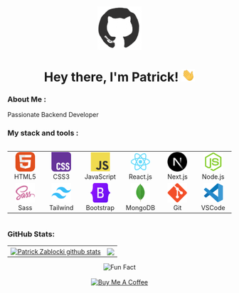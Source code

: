 <div id="header" align="center">

<img src="./Assets/github.gif" width="100"/>

<h1>
Hey there, I'm Patrick!
<img src="./Assets/giphy.gif" width="30px" alt="GIF">
</h1>
</div>

### About Me :

Passionate Backend Developer

### My stack and tools :

<div style="display: flex; align-items: flex-start; align: center">
<table align="center">
  <tr>
     <td align="center"  width="88">
         <img src="./Images/01-html5.svg" alt="HTML5" width="44" height="44"/>
      <br>HTML5
    </td>
    <td align="center" width="88">
        <img src="./Images/02-css3.svg" alt="CSS3" width="44" height="44"/>
      <br>CSS3
    </td>
<td align="center" width="88">
         <img src="./Images/03-javascript.svg" alt="JS" width="44" height="44"/>
      <br>JavaScript
    </td>
    <td align="center" width="88">
        <img src="./Images/06-react.svg" alt="React" width="44" height="44"/>
      <br>React.js
    </td>
    <td align="center" width="88">
        <img src="./Images/07-nextjs.svg" alt="Next.js" width="44" height="44"/>
      <br>Next.js
    </td>
    <td align="center" width="88">
      <img src="./Images/08-nodejs.svg" alt="Node.js" width="44" height="44"/>
      <br>Node.js
    </td>
  </tr>
    <td align="center" width="88">
        <img src="./Images/10-sass.svg" alt="Sass" width="44" height="44"/>
      <br>Sass
    </td>
    <td align="center"  width="88">
        <img src="./Images/12-tailwind.svg" alt="Tailwind" width="44" height="44"/>
      <br>Tailwind
    </td>
    <td align="center" width="88">
        <img src="./Images/Bootstrap_logo.svg.png" alt="Bootstrap" width="44" height="44"/>
      <br>Bootstrap
    </td>
      </td>
      <td align="center" width="88">
        <img src="./Images/15-mongodb.svg" alt="MongoDB" width="44" height="44"/>
      <br>MongoDB
     </td>
     <td align="center" width="88">
        <img src="./Images/16-git.svg" alt="Git" width="44" height="44"/>
      <br>Git
    </td>
  <td align="center" width="88">
        <img src="./Images/17-vscode.svg" alt="Visual Studio Code" width="44" height="44"/>
      <br>VSCode
     </td>
</table>
</div>





### GitHub Stats:
<table align="center">
  <tr>
  <td>
  <a href="https://github.com/PatrickZablocki/github-readme-stats">
  <img align="center" src="https://github-readme-stats.vercel.app/api?username=PatrickZablocki&show_icons=true&include_all_commits=true&theme=radical&hide_border=true&bg_color=002b36" alt="Patrick Zablocki github stats" />
</a>

  </td>
  <td>
  <a href="https://github.com/PatrickZablocki/github-readme-stats">
  <img align="center" src="https://github-readme-stats.vercel.app/api/top-langs/?username=PatrickZablocki&layout=compact&theme=radical&hide_border=true&bg_color=002b36" />
</a>

  </td>
  </tr>
</table>

<div align=center> 
<img src="https://readme-typing-svg.herokuapp.com?color=%2336BCF7&size=30&center=true&vCenter=true&width=1000&height=50&lines=Fun+Fact;+I+love+fantasy+books;+Learning+new+things;+Coding+is+my+passion!" alt="Fun Fact" />


</div>
<br>

<div align="center">
<a href="https://www.buymeacoffee.com/PatrickZablocki" target="_blank"><img src="https://cdn.buymeacoffee.com/buttons/v2/default-blue.png" alt="Buy Me A Coffee" style="height: 40px !important;width: 180px !important;" ></a>
</div>
